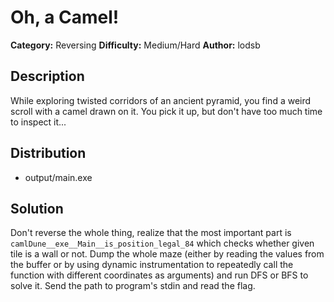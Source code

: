 # Oh, a Camel!
**Category:** Reversing
**Difficulty:** Medium/Hard
**Author:** lodsb

## Description

While exploring twisted corridors of an ancient pyramid, you find a weird scroll with a camel drawn on it. You pick it up, but don't have too much time to inspect it...

## Distribution

- output/main.exe

## Solution

Don't reverse the whole thing, realize that the most important part is `camlDune__exe__Main__is_position_legal_84` which checks whether given tile is a wall or not. Dump the whole maze (either by reading the values from the buffer or by using dynamic instrumentation to repeatedly call the function with different coordinates as arguments) and run DFS or BFS to solve it. Send the path to program's stdin and read the flag.
